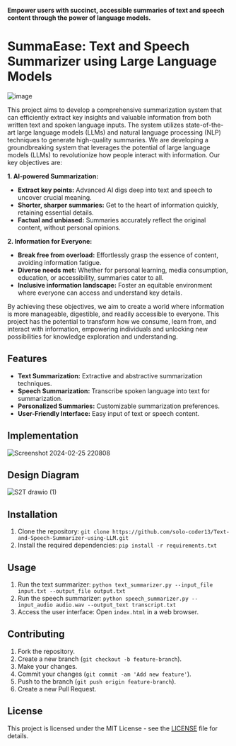 **Empower users with succinct, accessible summaries of text and speech content through the power of language models.**
# SummaEase: Text and Speech Summarizer using Large Language Models
![image](https://github.com/solo-coder13/SummaEase-Text-And-Speech-Summarizer-using-LLM/assets/113525473/f99a55af-e06c-437b-8201-a6abee7f6811)

This project aims to develop a comprehensive summarization system that can efficiently extract key insights and valuable information from both written text and spoken language inputs. The system utilizes state-of-the-art large language models (LLMs) and natural language processing (NLP) techniques to generate high-quality summaries. We are developing a groundbreaking system that leverages the potential of large language models (LLMs) to revolutionize how people interact with information. Our key objectives are:

**1. AI-powered Summarization:**

* **Extract key points:** Advanced AI digs deep into text and speech to uncover crucial meaning.
* **Shorter, sharper summaries:** Get to the heart of information quickly, retaining essential details.
* **Factual and unbiased:** Summaries accurately reflect the original content, without personal opinions.

**2. Information for Everyone:**

* **Break free from overload:** Effortlessly grasp the essence of content, avoiding information fatigue.
* **Diverse needs met:** Whether for personal learning, media consumption, education, or accessibility, summaries cater to all.
* **Inclusive information landscape:** Foster an equitable environment where everyone can access and understand key details.

By achieving these objectives, we aim to create a world where information is more manageable, digestible, and readily accessible to everyone. This project has the potential to transform how we consume, learn from, and interact with information, empowering individuals and unlocking new possibilities for knowledge exploration and understanding.

## Features

- **Text Summarization:** Extractive and abstractive summarization techniques.
- **Speech Summarization:** Transcribe spoken language into text for summarization.
- **Personalized Summaries:** Customizable summarization preferences.
- **User-Friendly Interface:** Easy input of text or speech content.

## Implementation
![Screenshot 2024-02-25 220808](https://github.com/solo-coder13/SummaEase-Text-And-Speech-Summarizer-using-LLM/assets/113525473/3043822e-c6e7-4c47-8aa1-d757587a7888)

## Design Diagram
![S2T drawio (1)](https://github.com/solo-coder13/SummaEase-Text-And-Speech-Summarizer-using-LLM/assets/91939200/adb79a60-c6e3-49ed-9b38-a7a89aadd620)

## Installation

1. Clone the repository: `git clone https://github.com/solo-coder13/Text-and-Speech-Summarizer-using-LLM.git`
2. Install the required dependencies: `pip install -r requirements.txt`

## Usage

1. Run the text summarizer: `python text_summarizer.py --input_file input.txt --output_file output.txt`
2. Run the speech summarizer: `python speech_summarizer.py --input_audio audio.wav --output_text transcript.txt`
3. Access the user interface: Open `index.html` in a web browser.

## Contributing

1. Fork the repository.
2. Create a new branch (`git checkout -b feature-branch`).
3. Make your changes.
4. Commit your changes (`git commit -am 'Add new feature'`).
5. Push to the branch (`git push origin feature-branch`).
6. Create a new Pull Request.

## License

This project is licensed under the MIT License - see the [LICENSE](LICENSE) file for details.


